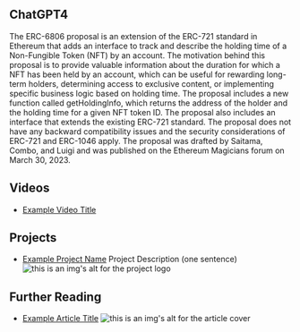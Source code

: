 ## ChatGPT4

The ERC-6806 proposal is an extension of the ERC-721 standard in Ethereum that adds an interface to track and describe the holding time of a Non-Fungible Token (NFT) by an account. The motivation behind this proposal is to provide valuable information about the duration for which a NFT has been held by an account, which can be useful for rewarding long-term holders, determining access to exclusive content, or implementing specific business logic based on holding time. The proposal includes a new function called getHoldingInfo, which returns the address of the holder and the holding time for a given NFT token ID. The proposal also includes an interface that extends the existing ERC-721 standard. The proposal does not have any backward compatibility issues and the security considerations of ERC-721 and ERC-1046 apply. The proposal was drafted by Saitama, Combo, and Luigi and was published on the Ethereum Magicians forum on March 30, 2023.

## Videos

- [Example Video Title](https://www.youtube.com/watch?v=TDGq4aeevgY)

## Projects

- [Example Project Name](https://xxxx.xxx/xxxxx) Project Description (one sentence) ![this is an img's alt for the project logo](https://xxxx.xxx/project-logo.xxx)

## Further Reading

- [Example Article Title](https://xxxx.xxx/xxxxx) ![this is an img's alt for the article cover](https://xxxx.xxx/article-cover.xxx)
